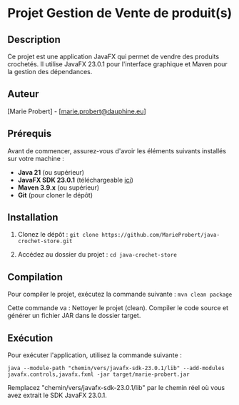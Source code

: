 # Projet Gestion de Vente de produit(s)
## Description
Ce projet est une application JavaFX qui permet de vendre des produits crochetés. Il utilise JavaFX 23.0.1 pour l'interface graphique et Maven pour la gestion des dépendances.

## Auteur
[Marie Probert] - [marie.probert@dauphine.eu]

## Prérequis
Avant de commencer, assurez-vous d'avoir les éléments suivants installés sur votre machine :
- **Java 21** (ou supérieur)
- **JavaFX SDK 23.0.1** (téléchargeable [ici](https://gluonhq.com/products/javafx/))
- **Maven 3.9.x** (ou supérieur)
- **Git** (pour cloner le dépôt)

## Installation
1. Clonez le dépôt :
   `git clone https://github.com/MarieProbert/java-crochet-store.git`

2. Accédez au dossier du projet :
`cd java-crochet-store`

## Compilation

Pour compiler le projet, exécutez la commande suivante :
`mvn clean package`

Cette commande va :
Nettoyer le projet (clean).
Compiler le code source et générer un fichier JAR dans le dossier target.

## Exécution
Pour exécuter l'application, utilisez la commande suivante :

`java --module-path "chemin/vers/javafx-sdk-23.0.1/lib" --add-modules javafx.controls,javafx.fxml -jar target/marie-probert.jar`

Remplacez "chemin/vers/javafx-sdk-23.0.1/lib" par le chemin réel où vous avez extrait le SDK JavaFX 23.0.1.
